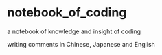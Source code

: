 # notebook_of_coding
a notebook of knowledge and insight of coding  

writing comments in Chinese, Japanese and English
